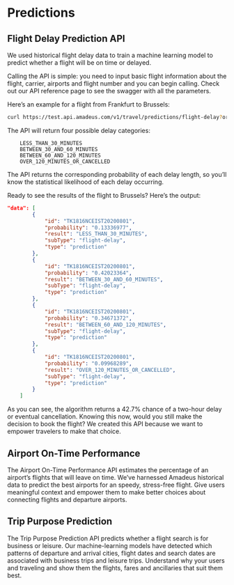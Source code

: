 # Predictions

## Flight Delay Prediction API

We used historical flight delay data to train a machine learning model to predict whether a flight will be on time or delayed.

Calling the API is simple: you need to input basic flight information about the
flight, carrier, airports and flight number and you can begin calling. Check
out our API reference page to see the swagger with all the parameters.

Here’s an example for a flight from Frankfurt to Brussels:

```bash
curl https://test.api.amadeus.com/v1/travel/predictions/flight-delay?originLocationCode=BRU&destinationLocationCode=FRA&departureDate=2020-01-14&departureTime=11:05:00&arrivalDate=2020-01-14&arrivalTime=12:10:00&aircraftCode=32A&carrierCode=LH&flightNumber=1009&duration=PT1H05M
```

The API will return four possible delay categories:

```text
    LESS_THAN_30_MINUTES
    BETWEEN_30_AND_60_MINUTES
    BETWEEN_60_AND_120_MINUTES
    OVER_120_MINUTES_OR_CANCELLED
```

The API returns the corresponding probability of each delay length, so you’ll know the statistical likelihood of each delay occurring.

Ready to see the results of the flight to Brussels? Here’s the output: 

```json
"data": [
        {
            "id": "TK1816NCEIST20200801",
            "probability": "0.13336977",
            "result": "LESS_THAN_30_MINUTES",
            "subType": "flight-delay",
            "type": "prediction"
        },
        {
            "id": "TK1816NCEIST20200801",
            "probability": "0.42023364",
            "result": "BETWEEN_30_AND_60_MINUTES",
            "subType": "flight-delay",
            "type": "prediction"
        },
        {
            "id": "TK1816NCEIST20200801",
            "probability": "0.34671372",
            "result": "BETWEEN_60_AND_120_MINUTES",
            "subType": "flight-delay",
            "type": "prediction"
        },
        {
            "id": "TK1816NCEIST20200801",
            "probability": "0.09968289",
            "result": "OVER_120_MINUTES_OR_CANCELLED",
            "subType": "flight-delay",
            "type": "prediction"
        }
    ]
```
As you can see, the algorithm returns a 42.7% chance of a two-hour delay or
eventual cancellation. Knowing this now, would you still make the decision to
book the flight? We created this API because we want to empower travelers to
make that choice.

## Airport On-Time Performance

The Airport On-Time Performance API estimates the percentage of an airport’s
flights that will leave on time. We’ve harnessed Amadeus historical data to
predict the best airports for an speedy, stress-free flight. Give users
meaningful context and empower them to make better choices about connecting
flights and departure airports.

## Trip Purpose Prediction

The Trip Purpose Prediction API predicts whether a flight search is for
business or leisure. Our machine-learning models have detected which patterns
of departure and arrival cities, flight dates and search dates are associated
with business trips and leisure trips. Understand why your users and traveling
and show them the flights, fares and ancillaries that suit them best.

